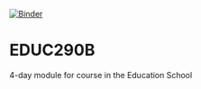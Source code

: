 [![Binder](http://mybinder.org/badge.svg)](http://mybinder.org:/repo/henchc/educ290b)

# EDUC290B

4-day module for course in the Education School

